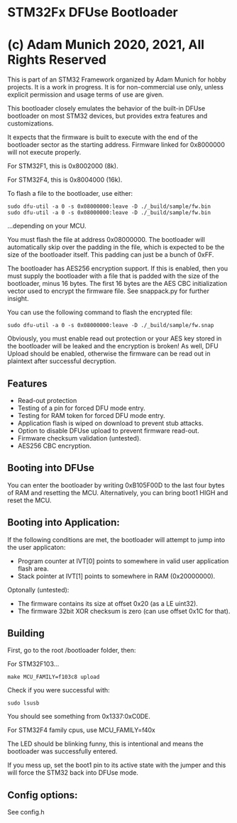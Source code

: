 # STM32Fx DFUse Bootloader
# (c) Adam Munich 2020, 2021, All Rights Reserved

This is part of an STM32 Framework organized by Adam Munich for hobby projects. 
It is a work in progress. It is for non-commercial use only, unless explicit 
permission and usage terms of use are given.

This bootloader closely emulates the behavior of the built-in DFUse bootloader
on most STM32 devices, but provides extra features and customizations.

It expects that the firmware is built to execute with the end of the bootloader
sector as the starting address. Firmware linked for 0x8000000 will not execute 
properly.

For STM32F1, this is 0x8002000 (8k).

For STM32F4, this is 0x8004000 (16k).

To flash a file to the bootloader, use either:

    sudo dfu-util -a 0 -s 0x08000000:leave -D ./_build/sample/fw.bin
    sudo dfu-util -a 0 -s 0x08000000:leave -D ./_build/sample/fw.bin

...depending on your MCU.

You must flash the file at address 0x08000000. The bootloader will automatically 
skip over the padding in the file, which is expected to be the size of the
bootloader itself. This padding can just be a bunch of 0xFF. 

The bootloader has AES256 encryption support. If this is enabled, then you
must supply the bootloader with a file that is padded with the size of the 
bootloader, minus 16 bytes. The first 16 bytes are the AES CBC initialization
vector used to encrypt the firmware file. See snappack.py for further insight.

You can use the following command to flash the encrypted file:

    sudo dfu-util -a 0 -s 0x08000000:leave -D ./_build/sample/fw.snap

Obviously, you must enable read out protection or your AES key stored in the 
bootloader will be leaked and the encryption is broken! As well, DFU Upload 
should be enabled, otherwise the firmware can be read out in plaintext after 
successful decryption.


## Features

* Read-out protection
* Testing of a pin for forced DFU mode entry.
* Testing for RAM token for forced DFU mode entry.
* Application flash is wiped on download to prevent stub attacks.
* Option to disable DFUse upload to prevent firmware read-out.
* Firmware checksum validation (untested).
* AES256 CBC encryption.


## Booting into DFUse

You can enter the bootloader by writing 0xB105F00D to the last four bytes
of RAM and resetting the MCU. Alternatively, you can bring boot1 HIGH and 
reset the MCU.


## Booting into Application:

If the following conditions are met, the bootloader will attempt to jump into
the user applicaton:

 * Program counter at IVT[0] points to somewhere in valid user application flash area.
 * Stack pointer at IVT[1] points to somewhere in RAM (0x20000000).

Optonally (untested):

 * The firmware contains its size at offset 0x20 (as a LE uint32).
 * The firmware 32bit XOR checksum is zero (can use offset 0x1C for that).


## Building

First, go to the root /bootloader folder, then:

For STM32F103...

    make MCU_FAMILY=f103c8 upload
    
Check if you were successful with:

    sudo lsusb

You should see something from 0x1337:0xC0DE. 

For STM32F4 family cpus, use MCU_FAMILY=f40x

The LED should be blinking funny, this is intentional and means the 
bootloader was successfully entered.

If you mess up, set the boot1 pin to its active state with the jumper and this 
will force the STM32 back into DFUse mode.


## Config options:

See config.h